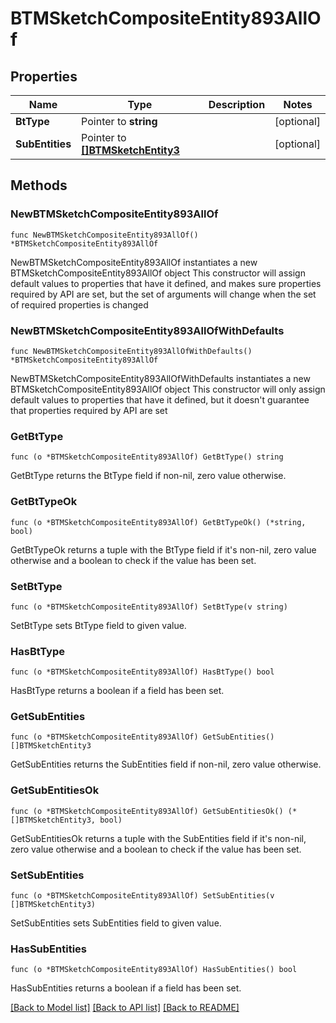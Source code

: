 # BTMSketchCompositeEntity893AllOf

## Properties

Name | Type | Description | Notes
------------ | ------------- | ------------- | -------------
**BtType** | Pointer to **string** |  | [optional] 
**SubEntities** | Pointer to [**[]BTMSketchEntity3**](BTMSketchEntity3.md) |  | [optional] 

## Methods

### NewBTMSketchCompositeEntity893AllOf

`func NewBTMSketchCompositeEntity893AllOf() *BTMSketchCompositeEntity893AllOf`

NewBTMSketchCompositeEntity893AllOf instantiates a new BTMSketchCompositeEntity893AllOf object
This constructor will assign default values to properties that have it defined,
and makes sure properties required by API are set, but the set of arguments
will change when the set of required properties is changed

### NewBTMSketchCompositeEntity893AllOfWithDefaults

`func NewBTMSketchCompositeEntity893AllOfWithDefaults() *BTMSketchCompositeEntity893AllOf`

NewBTMSketchCompositeEntity893AllOfWithDefaults instantiates a new BTMSketchCompositeEntity893AllOf object
This constructor will only assign default values to properties that have it defined,
but it doesn't guarantee that properties required by API are set

### GetBtType

`func (o *BTMSketchCompositeEntity893AllOf) GetBtType() string`

GetBtType returns the BtType field if non-nil, zero value otherwise.

### GetBtTypeOk

`func (o *BTMSketchCompositeEntity893AllOf) GetBtTypeOk() (*string, bool)`

GetBtTypeOk returns a tuple with the BtType field if it's non-nil, zero value otherwise
and a boolean to check if the value has been set.

### SetBtType

`func (o *BTMSketchCompositeEntity893AllOf) SetBtType(v string)`

SetBtType sets BtType field to given value.

### HasBtType

`func (o *BTMSketchCompositeEntity893AllOf) HasBtType() bool`

HasBtType returns a boolean if a field has been set.

### GetSubEntities

`func (o *BTMSketchCompositeEntity893AllOf) GetSubEntities() []BTMSketchEntity3`

GetSubEntities returns the SubEntities field if non-nil, zero value otherwise.

### GetSubEntitiesOk

`func (o *BTMSketchCompositeEntity893AllOf) GetSubEntitiesOk() (*[]BTMSketchEntity3, bool)`

GetSubEntitiesOk returns a tuple with the SubEntities field if it's non-nil, zero value otherwise
and a boolean to check if the value has been set.

### SetSubEntities

`func (o *BTMSketchCompositeEntity893AllOf) SetSubEntities(v []BTMSketchEntity3)`

SetSubEntities sets SubEntities field to given value.

### HasSubEntities

`func (o *BTMSketchCompositeEntity893AllOf) HasSubEntities() bool`

HasSubEntities returns a boolean if a field has been set.


[[Back to Model list]](../README.md#documentation-for-models) [[Back to API list]](../README.md#documentation-for-api-endpoints) [[Back to README]](../README.md)


